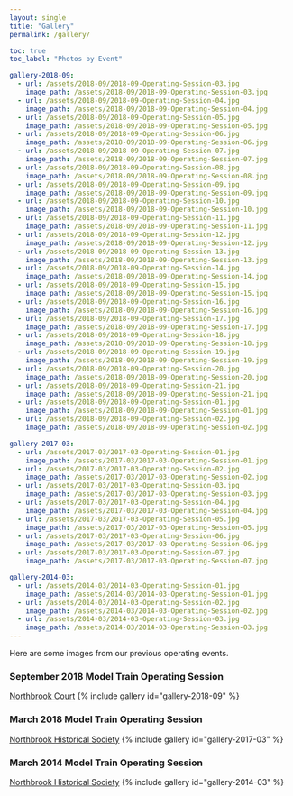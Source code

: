 ```yaml
---
layout: single
title: "Gallery"
permalink: /gallery/

toc: true
toc_label: "Photos by Event"

gallery-2018-09:
  - url: /assets/2018-09/2018-09-Operating-Session-03.jpg
    image_path: /assets/2018-09/2018-09-Operating-Session-03.jpg
  - url: /assets/2018-09/2018-09-Operating-Session-04.jpg
    image_path: /assets/2018-09/2018-09-Operating-Session-04.jpg
  - url: /assets/2018-09/2018-09-Operating-Session-05.jpg
    image_path: /assets/2018-09/2018-09-Operating-Session-05.jpg
  - url: /assets/2018-09/2018-09-Operating-Session-06.jpg
    image_path: /assets/2018-09/2018-09-Operating-Session-06.jpg
  - url: /assets/2018-09/2018-09-Operating-Session-07.jpg
    image_path: /assets/2018-09/2018-09-Operating-Session-07.jpg
  - url: /assets/2018-09/2018-09-Operating-Session-08.jpg
    image_path: /assets/2018-09/2018-09-Operating-Session-08.jpg
  - url: /assets/2018-09/2018-09-Operating-Session-09.jpg
    image_path: /assets/2018-09/2018-09-Operating-Session-09.jpg
  - url: /assets/2018-09/2018-09-Operating-Session-10.jpg
    image_path: /assets/2018-09/2018-09-Operating-Session-10.jpg
  - url: /assets/2018-09/2018-09-Operating-Session-11.jpg
    image_path: /assets/2018-09/2018-09-Operating-Session-11.jpg
  - url: /assets/2018-09/2018-09-Operating-Session-12.jpg
    image_path: /assets/2018-09/2018-09-Operating-Session-12.jpg
  - url: /assets/2018-09/2018-09-Operating-Session-13.jpg
    image_path: /assets/2018-09/2018-09-Operating-Session-13.jpg
  - url: /assets/2018-09/2018-09-Operating-Session-14.jpg
    image_path: /assets/2018-09/2018-09-Operating-Session-14.jpg
  - url: /assets/2018-09/2018-09-Operating-Session-15.jpg
    image_path: /assets/2018-09/2018-09-Operating-Session-15.jpg
  - url: /assets/2018-09/2018-09-Operating-Session-16.jpg
    image_path: /assets/2018-09/2018-09-Operating-Session-16.jpg
  - url: /assets/2018-09/2018-09-Operating-Session-17.jpg
    image_path: /assets/2018-09/2018-09-Operating-Session-17.jpg
  - url: /assets/2018-09/2018-09-Operating-Session-18.jpg
    image_path: /assets/2018-09/2018-09-Operating-Session-18.jpg
  - url: /assets/2018-09/2018-09-Operating-Session-19.jpg
    image_path: /assets/2018-09/2018-09-Operating-Session-19.jpg
  - url: /assets/2018-09/2018-09-Operating-Session-20.jpg
    image_path: /assets/2018-09/2018-09-Operating-Session-20.jpg
  - url: /assets/2018-09/2018-09-Operating-Session-21.jpg
    image_path: /assets/2018-09/2018-09-Operating-Session-21.jpg
  - url: /assets/2018-09/2018-09-Operating-Session-01.jpg
    image_path: /assets/2018-09/2018-09-Operating-Session-01.jpg
  - url: /assets/2018-09/2018-09-Operating-Session-02.jpg
    image_path: /assets/2018-09/2018-09-Operating-Session-02.jpg

gallery-2017-03:
  - url: /assets/2017-03/2017-03-Operating-Session-01.jpg
    image_path: /assets/2017-03/2017-03-Operating-Session-01.jpg
  - url: /assets/2017-03/2017-03-Operating-Session-02.jpg
    image_path: /assets/2017-03/2017-03-Operating-Session-02.jpg
  - url: /assets/2017-03/2017-03-Operating-Session-03.jpg
    image_path: /assets/2017-03/2017-03-Operating-Session-03.jpg
  - url: /assets/2017-03/2017-03-Operating-Session-04.jpg
    image_path: /assets/2017-03/2017-03-Operating-Session-04.jpg
  - url: /assets/2017-03/2017-03-Operating-Session-05.jpg
    image_path: /assets/2017-03/2017-03-Operating-Session-05.jpg
  - url: /assets/2017-03/2017-03-Operating-Session-06.jpg
    image_path: /assets/2017-03/2017-03-Operating-Session-06.jpg
  - url: /assets/2017-03/2017-03-Operating-Session-07.jpg
    image_path: /assets/2017-03/2017-03-Operating-Session-07.jpg

gallery-2014-03:
  - url: /assets/2014-03/2014-03-Operating-Session-01.jpg
    image_path: /assets/2014-03/2014-03-Operating-Session-01.jpg
  - url: /assets/2014-03/2014-03-Operating-Session-02.jpg
    image_path: /assets/2014-03/2014-03-Operating-Session-02.jpg
  - url: /assets/2014-03/2014-03-Operating-Session-03.jpg
    image_path: /assets/2014-03/2014-03-Operating-Session-03.jpg
---
```

Here are some images from our previous operating events.
### September 2018 Model Train Operating Session 
[Northbrook Court](http://www.northbrookcourt.com)
{% include gallery id="gallery-2018-09" %}

### March 2018 Model Train Operating Session
[Northbrook Historical Society](http://www.northbrookhistory.org)
{% include gallery id="gallery-2017-03" %}

### March 2014 Model Train Operating Session
[Northbrook Historical Society](http://www.northbrookhistory.org)
{% include gallery id="gallery-2014-03" %}
